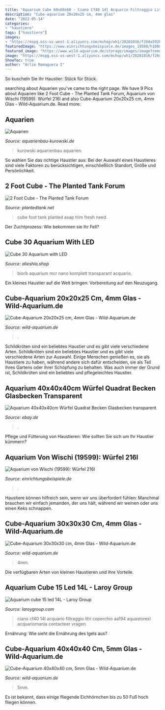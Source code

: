 ```yaml
---
title: "Aquarium Cube 60x60x60 - Ciano Cf40 14l Acquario Filtraggio Litri Coperchio Aa194 Aquastorexl Acquariomania Contacteer Vragen"
description: "Cube-aquarium 20x20x25 cm, 4mm glas"
date: "2022-05-14"
categories:
- "haustiere"
tags: ["haustiere"]
images:
- "https://mspg.oss-us-west-1.aliyuncs.com/mshop/wh1/20201016/f26da5920d074881ad2dc3c2442e8f64.jpg?x-oss-process=image/format,jpg"
featuredImage: "https://www.einrichtungsbeispiele.de/images_19599/h1080_w1920/216-liter-wuerfel---neueinrichtung__cccad1cabf75290d6bbfbad23231b39e.jpg"
featured_image: "https://www.wild-aquarium.de/storage/images/image?remote=https:%2F%2Fwww.wild-aquarium.de%2FWebRoot%2FStore25%2FShops%2F89978204%2F5FA1%2FD6CF%2F4988%2F3A3C%2F7CBA%2F0A0C%2F6D0E%2F0DD0%2FDSC-0040.jpg&amp;shop=89978204&amp;width=900&amp;height=2560"
image: "https://mspg.oss-us-west-1.aliyuncs.com/mshop/wh1/20201016/f26da5920d074881ad2dc3c2442e8f64.jpg?x-oss-process=image/format,jpg"
ShowToc: true
author: "Arlie Romaguera I"
---
```



So kuscheln Sie Ihr Haustier: Stück für Stück.

	

		
searching about Aquarien you've came to the right page. We have 9 Pics about Aquarien like 2 Foot Cube - The Planted Tank Forum, Aquarium von Wischi (19599): Würfel 216l and also Cube-Aquarium 20x20x25 cm, 4mm Glas - Wild-Aquarium.de. Read more:
		
    
## Aquarien

<img loading=lazy src="https://aquarienbau-kurowski.de/.cm4all/uproc.php/0/Produkte/Bilder/.Pool-Cube-Aquarium.jpg/picture-1200?_=15efd648180" onerror="this.onerror=null;this.src='https://tse4.mm.bing.net/th?id=OIP.Kr46VkKy4q855rAx3R3BrgHaEK&amp;pid=15.1';" alt="Aquarien">

_Source: aquarienbau-kurowski.de_

>kurowski aquarienbau aquarien. 

	

So wählen Sie das richtige Haustier aus: Bei der Auswahl eines Haustieres sind viele Faktoren zu berücksichtigen, einschließlich Standort, Größe und Persönlichkeit.

    
## 2 Foot Cube - The Planted Tank Forum

<img loading=lazy src="https://farm4.staticflickr.com/3897/14332591040_e6b82ee963_c.jpg" onerror="this.onerror=null;this.src='https://tse3.mm.bing.net/th?id=OIP.DQiNDti2zdz5gFmj5ZO-4AHaJ4&amp;pid=15.1';" alt="2 Foot Cube - The Planted Tank Forum">

_Source: plantedtank.net_

>cube foot tank planted asap trim fresh need. 

	

Der Zuchtprozess: Wie bekommen sie ihr Fell?

    
## Cube 30 Aquarium With LED

<img loading=lazy src="https://mspg.oss-us-west-1.aliyuncs.com/mshop/wh1/20201016/f26da5920d074881ad2dc3c2442e8f64.jpg?x-oss-process=image/format,jpg" onerror="this.onerror=null;this.src='https://tse1.mm.bing.net/th?id=OIP.AO9pGF8Oe3iYWmO1AaZgMwAAAA&amp;pid=15.1';" alt="Cube 30 Aquarium with LED">

_Source: alieshia.shop_

>biorb aquarium mcr nano komplett transparant acquario. 

	

Ein kleines Haustier auf die Welt bringen: Vorbereitung auf den Neuzugang.

    
## Cube-Aquarium 20x20x25 Cm, 4mm Glas - Wild-Aquarium.de

<img loading=lazy src="https://www.wild-aquarium.de/storage/images/image?remote=https:%2F%2Fwww.wild-aquarium.de%2FWebRoot%2FStore25%2FShops%2F89978204%2F5FA1%2FD3CD%2F458D%2F6107%2FD9A7%2F0A0C%2F6D0E%2FBA4D%2FCubes3.jpg&amp;shop=89978204&amp;width=540&amp;height=2560" onerror="this.onerror=null;this.src='https://tse1.mm.bing.net/th?id=OIP.t5v6NzCAorDAu6hPTAvHewHaHV&amp;pid=15.1';" alt="Cube-Aquarium 20x20x25 cm, 4mm Glas - Wild-Aquarium.de">

_Source: wild-aquarium.de_

>. 

	

Schildkröten sind ein beliebtes Haustier und es gibt viele verschiedene Arten.
Schildkröten sind ein beliebtes Haustier und es gibt viele verschiedene Arten zur Auswahl. Einige Menschen genießen es, sie als Haustiere zu haben, während andere sich dafür entscheiden, sie als Teil ihres Gartens oder ihrer Schöpfung zu behalten. Was auch immer der Grund ist, Schildkröten sind ein beliebtes und pflegeleichtes Haustier.

    
## Aquarium 40x40x40cm Würfel Quadrat Becken Glasbecken Transparent

<img loading=lazy src="https://i.ebayimg.com/images/g/oJcAAOSwr~lYpq~P/s-l300.jpg" onerror="this.onerror=null;this.src='https://tse3.mm.bing.net/th?id=OIP.B1wQUU5_SvprNqCdgml7wwAAAA&amp;pid=15.1';" alt="Aquarium 40x40x40cm Würfel Quadrat Becken Glasbecken transparent">

_Source: ebay.de_

>. 

	

Pflege und Fütterung von Haustieren: Wie sollten Sie sich um Ihr Haustier kümmern?

    
## Aquarium Von Wischi (19599): Würfel 216l

<img loading=lazy src="https://www.einrichtungsbeispiele.de/images_19599/h1080_w1920/216-liter-wuerfel---neueinrichtung__cccad1cabf75290d6bbfbad23231b39e.jpg" onerror="this.onerror=null;this.src='https://tse4.mm.bing.net/th?id=OIP.dXCKdd8OWeJv1_rPSc3o3QHaME&amp;pid=15.1';" alt="Aquarium von Wischi (19599): Würfel 216l">

_Source: einrichtungsbeispiele.de_

>. 

	

Haustiere können hilfreich sein, wenn wir uns überfordert fühlen: Manchmal brauchen wir einfach jemanden, der uns hält, während wir weinen oder uns einen Keks schnappen.

    
## Cube-Aquarium 30x30x30 Cm, 4mm Glas - Wild-Aquarium.de

<img loading=lazy src="https://www.wild-aquarium.de/storage/images/image?remote=https:%2F%2Fwww.wild-aquarium.de%2FWebRoot%2FStore25%2FShops%2F89978204%2F5FA1%2FD4C8%2FA0C8%2F54BD%2F90EC%2F0A0C%2F6D0E%2FDF37%2FDSC-0040.jpg&amp;shop=89978204&amp;width=1080&amp;height=2560" onerror="this.onerror=null;this.src='https://tse1.mm.bing.net/th?id=OIP.wTGTlQklGxYlG3ZkoYt-mQHaG5&amp;pid=15.1';" alt="Cube-Aquarium 30x30x30 cm, 4mm Glas - Wild-Aquarium.de">

_Source: wild-aquarium.de_

>4mm. 

	

Die verfügbaren Arten von kleinen Haustieren und ihre Vorteile.

    
## Aquarium Cube 15 Led 14L - Laroy Group

<img loading=lazy src="https://online.laroygroup.com/weblarge/5607390691389_prd_webl.jpg" onerror="this.onerror=null;this.src='https://tse4.mm.bing.net/th?id=OIP.8gAo8dZRDox5Htt61RXYUQHaHa&amp;pid=15.1';" alt="Aquarium cube 15 led 14L - Laroy Group">

_Source: laroygroup.com_

>ciano cf40 14l acquario filtraggio litri coperchio aa194 aquastorexl acquariomania contacteer vragen. 

	

Ernährung: Wie sieht die Ernährung des Igels aus?

    
## Cube-Aquarium 40x40x40 Cm, 5mm Glas - Wild-Aquarium.de

<img loading=lazy src="https://www.wild-aquarium.de/storage/images/image?remote=https:%2F%2Fwww.wild-aquarium.de%2FWebRoot%2FStore25%2FShops%2F89978204%2F5FA1%2FD6CF%2F4988%2F3A3C%2F7CBA%2F0A0C%2F6D0E%2F0DD0%2FDSC-0040.jpg&amp;shop=89978204&amp;width=900&amp;height=2560" onerror="this.onerror=null;this.src='https://tse4.mm.bing.net/th?id=OIP.eOaEMgNli86203UIH_7bogHaG4&amp;pid=15.1';" alt="Cube-Aquarium 40x40x40 cm, 5mm Glas - Wild-Aquarium.de">

_Source: wild-aquarium.de_

>5mm. 

	

Es ist bekannt, dass einige fliegende Eichhörnchen bis zu 50 Fuß hoch fliegen können.

